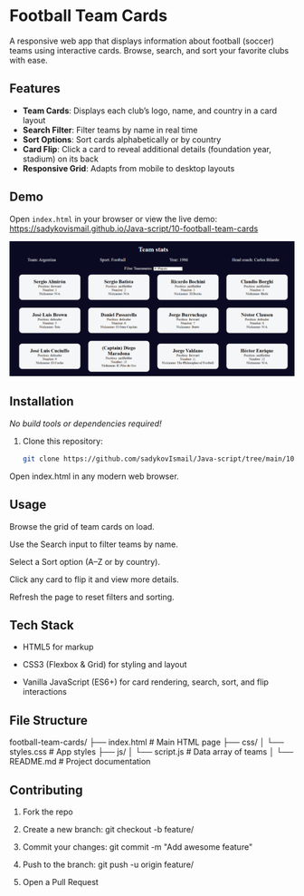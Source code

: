 # Football Team Cards

A responsive web app that displays information about football (soccer) teams using interactive cards. Browse, search, and sort your favorite clubs with ease.

## Features

- **Team Cards**: Displays each club’s logo, name, and country in a card layout  
- **Search Filter**: Filter teams by name in real time  
- **Sort Options**: Sort cards alphabetically or by country  
- **Card Flip**: Click a card to reveal additional details (foundation year, stadium) on its back  
- **Responsive Grid**: Adapts from mobile to desktop layouts  

## Demo

Open `index.html` in your browser or view the live demo:  
<https://sadykovismail.github.io/Java-script/10-football-team-cards>

![Screenshot of the Football Team Cards app](./screenshot.png)

## Installation

_No build tools or dependencies required!_

1. Clone this repository:  
   ```bash
   git clone https://github.com/sadykovIsmail/Java-script/tree/main/10-football-team-cards
Open index.html in any modern web browser.

## Usage
Browse the grid of team cards on load.

Use the Search input to filter teams by name.

Select a Sort option (A–Z or by country).

Click any card to flip it and view more details.

Refresh the page to reset filters and sorting.

## Tech Stack
- HTML5 for markup

- CSS3 (Flexbox & Grid) for styling and layout

- Vanilla JavaScript (ES6+) for card rendering, search, sort, and flip interactions

## File Structure

football-team-cards/
├── index.html             # Main HTML page
├── css/
│   └── styles.css         # App styles
├── js/
│   └── script.js           # Data array of teams
│
└── README.md              # Project documentation

## Contributing
1) Fork the repo

2) Create a new branch:
git checkout -b feature/<your-branch-name>

3) Commit your changes:
git commit -m "Add awesome feature"

4) Push to the branch:
git push -u origin feature/<your-branch-name>

5) Open a Pull Request
